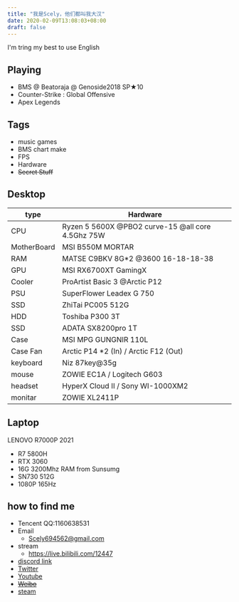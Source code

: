 ```yaml
---
title: "我是Scely，他们都叫我大汉"
date: 2020-02-09T13:08:03+08:00
draft: false
---
```

<!--more-->
  I'm tring my best to use English

## Playing
- BMS @ Beatoraja @ Genoside2018 SP★10
- Counter-Strike : Global Offensive
- Apex Legends

## Tags
- music games
- BMS chart make
- FPS
- Hardware
- ~~Secret Stuff~~

## Desktop

type|Hardware
---|---
CPU | Ryzen 5 5600X @PBO2 curve-15 @all core 4.5Ghz 75W
MotherBoard | MSI B550M MORTAR
RAM | MATSE C9BKV 8G*2 @3600 16-18-18-38
GPU  | MSI RX6700XT GamingX 
Cooler | ProArtist Basic 3 @Arctic P12
PSU | SuperFlower Leadex G 750
SSD | ZhiTai PC005 512G
HDD | Toshiba P300 3T
SSD | ADATA SX8200pro 1T
Case | MSI MPG GUNGNIR 110L
Case Fan | Arctic P14 *2 (In) / Arctic F12 (Out)
keyboard | Niz 87key@35g
mouse | ZOWIE EC1A / Logitech G603
headset | HyperX Cloud II / Sony WI-1000XM2
monitar | ZOWIE XL2411P

## Laptop

LENOVO R7000P 2021
- R7 5800H
- RTX 3060
- 16G 3200Mhz RAM from Sunsumg
- SN730 512G
- 1080P 165Hz

## how to find me

- Tencent QQ:1160638531
- Email
  - Scely694562@gmail.com
- stream
  - https://live.bilibili.com/12447
- [discord link](discord.gg/9mp6h6W)
- [Twitter](https://twitter.com/ScelyM)
- [Youtube](https://www.youtube.com/channel/UCEuWgIRKyeApO6dxfca5xOg)
- ~~[Weibo](https://weibo.com/2485089434/profile)~~
- [steam](https://steamcommunity.com/id/ScelyM/)